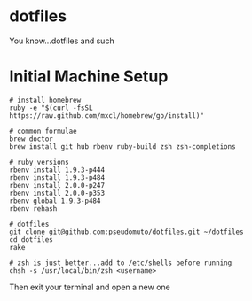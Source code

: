 dotfiles
========

You know...dotfiles and such

# Initial Machine Setup

```shell
# install homebrew
ruby -e "$(curl -fsSL https://raw.github.com/mxcl/homebrew/go/install)"

# common formulae
brew doctor
brew install git hub rbenv ruby-build zsh zsh-completions

# ruby versions
rbenv install 1.9.3-p444
rbenv install 1.9.3-p484
rbenv install 2.0.0-p247
rbenv install 2.0.0-p353
rbenv global 1.9.3-p484
rbenv rehash

# dotfiles
git clone git@github.com:pseudomuto/dotfiles.git ~/dotfiles
cd dotfiles
rake

# zsh is just better...add to /etc/shells before running
chsh -s /usr/local/bin/zsh <username>
```

Then exit your terminal and open a new one
